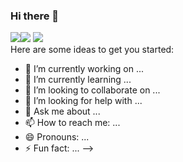 ### Hi there 👋



<div id="badges">
  <img src="https://gifyu.com/image/SckGo"><img src="https://s12.gifyu.com/images/SckGo.gif"/>
  <a href="your-twitter-URL">
    <img src="https://img.shields.io/badge/my telegram-blue?logo=telegram&logoColor=white&style=for-the-badge"/>
  </a>
</div>
Here are some ideas to get you started:

- 🔭 I’m currently working on ...
- 🌱 I’m currently learning ...
- 👯 I’m looking to collaborate on ...
- 🤔 I’m looking for help with ...
- 💬 Ask me about ...
- 📫 How to reach me: ...
- 😄 Pronouns: ...
- ⚡ Fun fact: ...
-->
